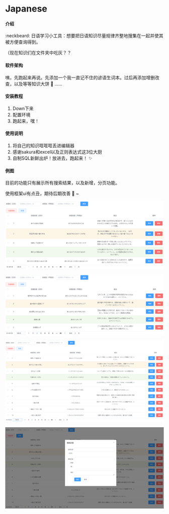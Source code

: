 # Japanese

#### 介绍

 :neckbeard: 日语学习小工具：想要把日语知识尽量规律齐整地搜集在一起并使其被方便查询得到。

（现在知识们在文件夹中吃灰？？

#### 软件架构

咦，先跑起来再说。先添加一个我一直记不住的谚语生词本。过后再添加增删改查，以及等等知识大饼 :dash: ……


#### 安装教程

1.  Down下来
2.  配置环境
3.  跑起来，嘿！

#### 使用说明

1.  将自己的知识哐哐哐丢进编辑器
2.  感谢sakura和excel以及正则表达式这3位大厨
3.  自制SQL新鲜出炉！放进去，跑起来！ :sparkles: 

#### 例图

目前的功能只有展示所有搜索结果，以及新增，分页功能。

使用框架ui有点丑，期待后期改善 :dancer: ~

![展示所有搜索结果](images/image-20230421155035848.png)

![第二页](images/image-20230421155116306.png)

![10条一页](images/image-20230421155443037.png)

![新增](images/image-20230421155521424.png)

